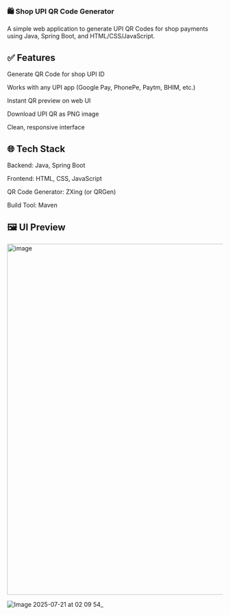 ### 🛍️ Shop UPI QR Code Generator
A simple web application to generate UPI QR Codes for shop payments using Java, Spring Boot, and HTML/CSS/JavaScript.

## ✅ Features
Generate QR Code for shop UPI ID

Works with any UPI app (Google Pay, PhonePe, Paytm, BHIM, etc.)

Instant QR preview on web UI

Download UPI QR as PNG image

Clean, responsive interface

## 🌐 Tech Stack

Backend: Java, Spring Boot

Frontend: HTML, CSS, JavaScript

QR Code Generator: ZXing (or QRGen)

Build Tool: Maven


## 🖼 UI Preview

<img width="1917" height="820" alt="image" src="https://github.com/user-attachments/assets/cddf381b-f188-4efd-9c01-dced3b3a2d0e" />

![Image 2025-07-21 at 02 09 54_](https://github.com/user-attachments/assets/955b6ceb-9db0-4a06-b4eb-8b20e96be171)


